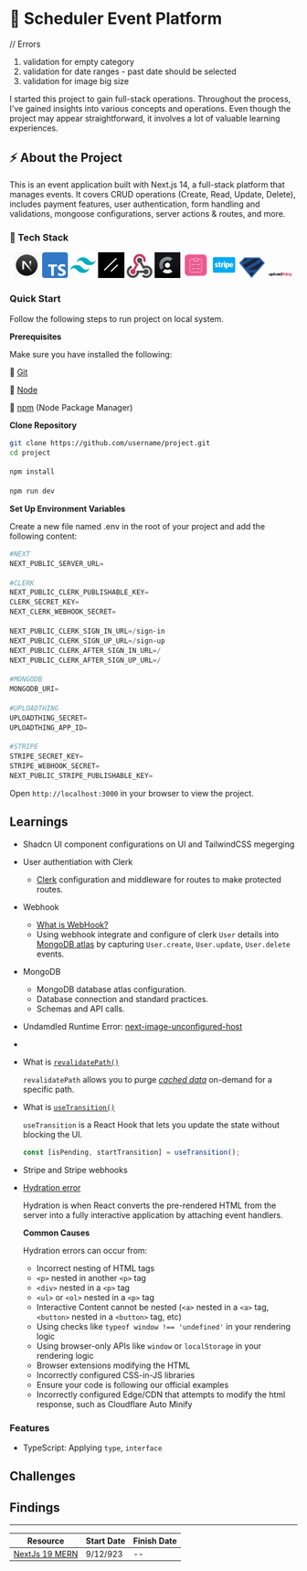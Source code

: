 # 📆 Scheduler Event Platform

// Errors

1. validation for empty category
2. validation for date ranges - past date should be selected
3. validation for image big size

I started this project to gain full-stack operations. Throughout the process, I've gained insights into various concepts and operations. Even though the project may appear straightforward, it involves a lot of valuable learning experiences.

## ⚡ About the Project

This is an event application built with Next.js 14, a full-stack platform that manages events. It covers CRUD operations (Create, Read, Update, Delete), includes payment features, user authentication, form handling and validations, mongoose configurations, server actions & routes, and more.

### 🧱 Tech Stack

<p align="center" width="90%" style=" background-size: cover;">
    <img width="9%" src="./public/tech-icons/nextjs-1.png" title="Next Js" alt="logo"/>
    <img width="9%" src="./public/tech-icons/typescript-1.png" title="TypeScript" alt="logo"/>
    <img width="9%" src="./public/tech-icons/tailwindcss.png" title="TailwindCSS" alt="logo"/>
    <img width="9%" src="./public/tech-icons/shadcnui.png" title="Shadcn UI" alt="logo"/>
    <img width="9%" src="./public/tech-icons/webhook.png" title="Webhook" alt="logo"/>
    <img width="9%" src="./public/tech-icons/clerk.jpg" title="Clerk" alt="logo"/>
    <img width="9%" src="./public/tech-icons/react-hook-form.png" title="React Hook Form" alt="logo"/>
    <img width="9%" src="./public/tech-icons/stripe.png" title="Stripe" alt="logo"/>
    <img width="9%" src="./public/tech-icons/zod.png" title="Zod" alt="logo"/>
    <img width="9%" src="./public/tech-icons/uploadthing.png" title="Upload Thing" alt="logo"/>
</p>

### Quick Start

Follow the following steps to run project on local system.

**Prerequisites**

Make sure you have installed the following:

🧬 [Git](https://git-scm.com/)

🧬 [Node](https://nodejs.org/en)

🧬 [npm](https://www.npmjs.com/) (Node Package Manager)

**Clone Repository**

```bash
git clone https://github.com/username/project.git
cd project

npm install

npm run dev
```

**Set Up Environment Variables**

Create a new file named .env in the root of your project and add the following content:

```powershell
#NEXT
NEXT_PUBLIC_SERVER_URL=

#CLERK
NEXT_PUBLIC_CLERK_PUBLISHABLE_KEY=
CLERK_SECRET_KEY=
NEXT_CLERK_WEBHOOK_SECRET=

NEXT_PUBLIC_CLERK_SIGN_IN_URL=/sign-in
NEXT_PUBLIC_CLERK_SIGN_UP_URL=/sign-up
NEXT_PUBLIC_CLERK_AFTER_SIGN_IN_URL=/
NEXT_PUBLIC_CLERK_AFTER_SIGN_UP_URL=/

#MONGODB
MONGODB_URI=

#UPLOADTHING
UPLOADTHING_SECRET=
UPLOADTHING_APP_ID=

#STRIPE
STRIPE_SECRET_KEY=
STRIPE_WEBHOOK_SECRET=
NEXT_PUBLIC_STRIPE_PUBLISHABLE_KEY=
```

Open `http://localhost:3000` in your browser to view the project.

## Learnings

- Shadcn UI component configurations on UI and TailwindCSS megerging
- User authentiation with Clerk
  - [Clerk](https://clerk.com/) configuration and middleware for routes to make protected routes.
- Webhook
  - [What is WebHook?](https://hookdeck.com/webhooks/guides/what-are-webhooks-how-they-work)
  - Using webhook integrate and configure of clerk `User` details into [MongoDB atlas](https://www.mongodb.com/atlas/database) by capturing `User.create`, `User.update`, `User.delete` events.
- MongoDB
  - MongoDB database atlas configuration.
  - Database connection and standard practices.
  - Schemas and API calls.
- Undamdled Runtime Error: [next-image-unconfigured-host](https://nextjs.org/docs/messages/next-image-unconfigured-host)
-
- What is [`revalidatePath()`](https://nextjs.org/docs/app/api-reference/functions/revalidatePath)

  `revalidatePath` allows you to purge [_cached data_](https://nextjs.org/docs/app/building-your-application/caching) on-demand for a specific path.

- What is [`useTransition()`](https://react.dev/reference/react/useTransition)

  `useTransition` is a React Hook that lets you update the state without blocking the UI.

  ```javascript
  const [isPending, startTransition] = useTransition();
  ```

- Stripe and Stripe webhooks

- [Hydration error](https://nextjs.org/docs/messages/react-hydration-error)

  Hydration is when React converts the pre-rendered HTML from the server into a fully interactive application by attaching event handlers.

  **Common Causes**

  Hydration errors can occur from:

  - Incorrect nesting of HTML tags
  - `<p>` nested in another `<p>` tag
  - `<div>` nested in a `<p>` tag
  - `<ul>` or `<ol>` nested in a `<p>` tag
  - Interactive Content cannot be nested (`<a>` nested in a `<a>` tag, `<button>` nested in a `<button>` tag, etc)
  - Using checks like `typeof window !== 'undefined'` in your rendering logic
  - Using browser-only APIs like `window` or `localStorage` in your rendering logic
  - Browser extensions modifying the HTML
  - Incorrectly configured CSS-in-JS libraries
  - Ensure your code is following our official examples
  - Incorrectly configured Edge/CDN that attempts to modify the html response, such as Cloudflare Auto Minify

### Features

- TypeScript: Applying `type`, `interface`

## Challenges

## Findings

---

<div align="center">

| Resource                                                                               | Start Date | Finish Date |
| -------------------------------------------------------------------------------------- | ---------- | ----------- |
| [NextJs 19 MERN](https://youtu.be/zgGhzuBZOQg?list=PL6QREj8te1P9gixBDSU8JLvQndTEEX3c3) | 9/12/923   | --          |

</div>
